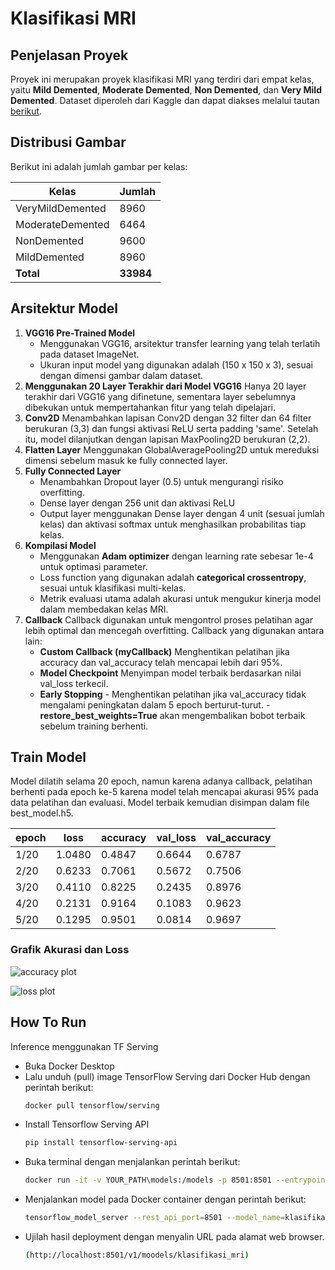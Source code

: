 # Klasifikasi MRI 
## Penjelasan Proyek
Proyek ini merupakan proyek klasifikasi MRI yang terdiri dari empat kelas, yaitu **Mild Demented**, **Moderate Demented**, **Non Demented**, dan **Very Mild Demented**. Dataset diperoleh dari Kaggle dan dapat diakses melalui tautan [berikut](https://www.kaggle.com/datasets/uraninjo/augmented-alzheimer-mri-dataset). 

## Distribusi Gambar
Berikut ini adalah jumlah gambar per kelas:

| Kelas | Jumlah |
| ------ | ------ |
| VeryMildDemented | 8960 |
| ModerateDemented | 6464 |
| NonDemented | 9600 |
| MildDemented | 8960 |
| **Total** | **33984** |

## Arsitektur Model
1. **VGG16 Pre-Trained Model**
    - Menggunakan VGG16, arsitektur transfer learning yang telah terlatih pada dataset ImageNet.
    - Ukuran input model yang digunakan adalah (150 x 150 x 3), sesuai dengan dimensi gambar dalam dataset.
2. **Menggunakan 20 Layer Terakhir dari Model VGG16**
Hanya 20 layer terakhir dari VGG16 yang difinetune, sementara layer sebelumnya dibekukan untuk mempertahankan fitur yang telah dipelajari.
3. **Conv2D**
Menambahkan lapisan Conv2D dengan 32 filter dan 64 filter berukuran (3,3) dan fungsi aktivasi ReLU serta padding 'same'. Setelah itu, model dilanjutkan dengan lapisan MaxPooling2D berukuran (2,2).
5. **Flatten Layer**
Menggunakan GlobalAveragePooling2D untuk mereduksi dimensi sebelum masuk ke fully connected layer.
6. **Fully Connected Layer**
    - Menambahkan Dropout layer (0.5) untuk mengurangi risiko overfitting.
    - Dense layer dengan 256 unit dan aktivasi ReLU 
    - Output layer menggunakan Dense layer dengan 4 unit (sesuai jumlah kelas) dan aktivasi softmax untuk menghasilkan probabilitas tiap kelas.
7. **Kompilasi Model**
    - Menggunakan **Adam optimizer** dengan learning rate sebesar 1e-4 untuk optimasi parameter.
    - Loss function yang digunakan adalah **categorical crossentropy**, sesuai untuk klasifikasi multi-kelas.
    - Metrik evaluasi utama adalah akurasi untuk mengukur kinerja model dalam membedakan kelas MRI.
8. **Callback**
Callback digunakan untuk mengontrol proses pelatihan agar lebih optimal dan mencegah overfitting. Callback yang digunakan antara lain:
    - **Custom Callback (myCallback)**
        Menghentikan pelatihan jika accuracy dan val_accuracy telah mencapai lebih dari 95%.
    - **Model Checkpoint**
        Menyimpan model terbaik berdasarkan nilai val_loss terkecil.
    - **Early Stopping**
            - Menghentikan pelatihan jika val_accuracy tidak mengalami peningkatan dalam 5 epoch berturut-turut.
            - **restore_best_weights=True** akan mengembalikan bobot terbaik sebelum training berhenti.



## Train Model

Model dilatih selama 20 epoch, namun karena adanya callback, pelatihan berhenti pada epoch ke-5 karena model telah mencapai akurasi 95% pada data pelatihan dan evaluasi. Model terbaik kemudian disimpan dalam file best_model.h5.

| **epoch** | **loss** | **accuracy** | **val_loss** | **val_accuracy** |
| --------  | -------- |  --------    |   ---------  |  --------        |
| 1/20      | 1.0480   | 0.4847       | 0.6644       |  0.6787          |
| 2/20      | 0.6233   | 0.7061       | 0.5672       |  0.7506          |
| 3/20      | 0.4110   | 0.8225       | 0.2435       |  0.8976          |
| 4/20      | 0.2131   | 0.9164       | 0.1083       |  0.9623          |
| 5/20      | 0.1295   | 0.9501       | 0.0814       |  0.9697          |

### Grafik Akurasi dan Loss


![accuracy plot](https://github.com/user-attachments/assets/199f269e-0ec8-4759-aa10-018ed6f54f8f)

![loss plot](https://github.com/user-attachments/assets/a000e1d4-d49c-4fd7-a64b-2619efd78166)

## How To Run

Inference menggunakan TF Serving

- Buka Docker Desktop
- Lalu unduh (pull) image TensorFlow Serving dari Docker Hub dengan perintah berikut:
    ```sh
    docker pull tensorflow/serving
    ```
- Install Tensorflow Serving API
    ```sh
    pip install tensorflow-serving-api
    ```
- Buka terminal dengan menjalankan perintah berikut:
    ```sh
    docker run -it -v YOUR_PATH\models:/models -p 8501:8501 --entrypoint /bin/bash tensorflow/serving
    ```
- Menjalankan model pada Docker container dengan perintah berikut:
    ```sh
    tensorflow_model_server --rest_api_port=8501 --model_name=klasifikasi_mri --model_base_path=/saved_model/klasifikasi_mri/
    ```
- Ujilah hasil deployment dengan menyalin URL pada alamat web browser. 
    ```sh
    (http://localhost:8501/v1/moodels/klasifikasi_mri) 
    ```
